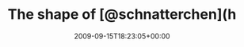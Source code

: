 ---
retweeted: false
source: <a href="http://twitter.com" rel="nofollow">Twitter Web Client</a>
entities:
  hashtags: []
  symbols: []
  user_mentions:
  - name: susi sorglos
    screen_name: schnatterchen
    indices:
    - '13'
    - '27'
    id_str: '264988714'
    id: '264988714'
  urls: []
display_text_range:
- '0'
- '36'
favorite_count: '0'
id_str: '4009956660'
truncated: false
retweet_count: '0'
id: '4009956660'
created_at: Tue Sep 15 18:23:05 +0000 2009
favorited: false
full_text: The shape of [@schnatterchen](https://twitter.com/schnatterchen) to come.
lang: en
tags:
- pesos:twitter
date: '2009-09-15T18:23:05+00:00'
src: https://twitter.com/bascht/status/4009956660
original_url: https://twitter.com/bascht/status/4009956660
type: twitter_tweet
text: The shape of [@schnatterchen](https://twitter.com/schnatterchen) to come.
title: The shape of [@schnatterchen](h

---